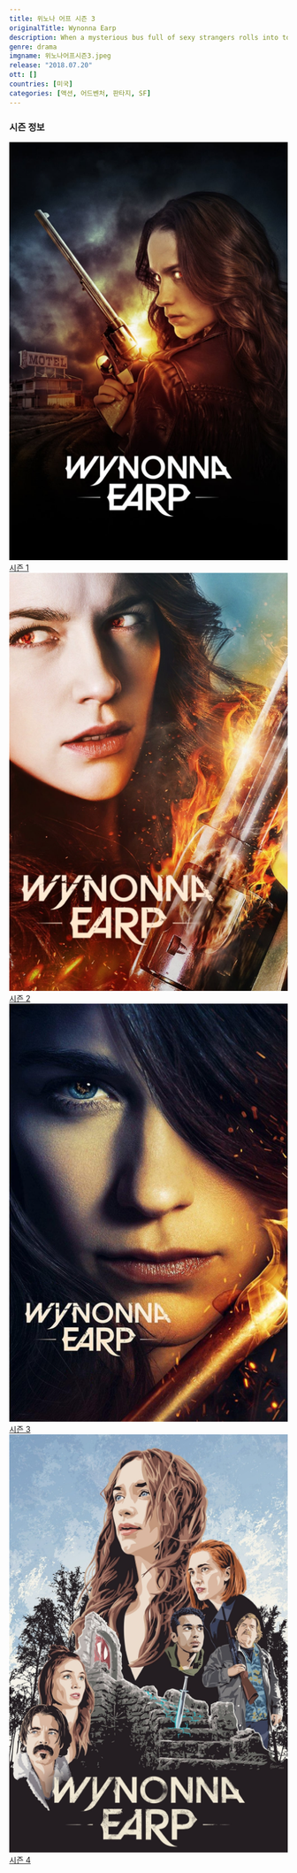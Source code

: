 ```yaml
---
title: 위노나 어프 시즌 3
originalTitle: Wynonna Earp
description: When a mysterious bus full of sexy strangers rolls into town, Wynonna must figure out why they are in Purgatory before the entire town falls under their spell.
genre: drama
imgname: 위노나어프시즌3.jpeg
release: "2018.07.20"
ott: []
countries: [미국]
categories: [액션, 어드벤처, 판타지, SF]
---
```


### 시즌 정보

<div class="season-list">
<div class="item">
<a href="/drama/위노나어프시즌1" >
<img src="/poster/위노나어프시즌1.jpeg" alt="위노나어프시즌1 포스터 ">
시즌 1</a>
</div>

<div class="item">
<a href="/drama/위노나어프시즌2" >
<img src="/poster/위노나어프시즌2.jpeg" alt="위노나어프시즌2 포스터 ">
시즌 2</a>
</div>

<div class="item">
<a href="/drama/위노나어프시즌3" >
<img src="/poster/위노나어프시즌3.jpeg" alt="위노나어프시즌3 포스터 ">
시즌 3</a>
</div>

<div class="item">
<a href="/drama/위노나어프시즌4" >
<img src="/poster/위노나어프시즌4.jpeg" alt="위노나어프시즌4 포스터 ">
시즌 4</a>
</div>
</div>
